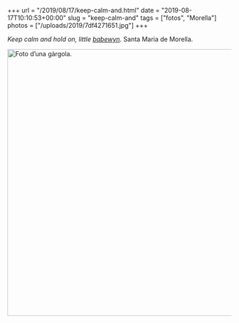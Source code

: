 +++
url = "/2019/08/17/keep-calm-and.html"
date = "2019-08-17T10:10:53+00:00"
slug = "keep-calm-and"
tags = ["fotos", "Morella"]
photos = ["/uploads/2019/7df4271651.jpg"]
+++

*Keep calm and hold on, little [babewyn](https://en.wikipedia.org/wiki/Grotesque_%28architecture%29)*. Santa Maria de Morella.

<img src="/uploads/2019/7df4271651.jpg" width="600" height="600" alt="Foto d’una gàrgola.">
